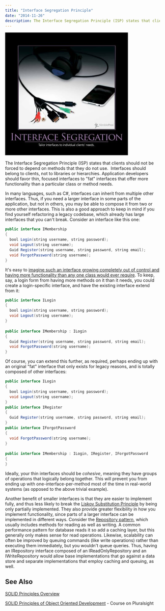 ```yaml
---
title: "Interface Segregation Principle"
date: "2014-11-26"
description: The Interface Segregation Principle (ISP) states that clients should not be forced to depend on methods that they do not use.
---
```


![InterfaceSegregation](images/interface-segregation-400x400.jpg)

The Interface Segregation Principle (ISP) states that clients should not be forced to depend on methods that they do not use.  Interfaces should belong to clients, not to libraries or hierarchies. Application developers should favor thin, focused interfaces to "fat" interfaces that offer more functionality than a particular class or method needs.

In many languages, such as C#, interfaces can inherit from multiple other interfaces. Thus, if you need a larger interface in some parts of the application, but not in others, you may be able to compose it from two or more other interfaces. This is also a good approach to keep in mind if you find yourself refactoring a legacy codebase, which already has large interfaces that you can't break. Consider an interface like this one:

```java lineNumbers=true
public interface IMembership
{
  bool Login(string username, string password);
  void Logout(string username);
  Guid Register(string username, string password, string email);
  void ForgotPassword(string username);
}
```

It's easy to [imagine such an interface growing completely out of control and having more functionality than any one class would ever require](https://msdn.microsoft.com/en-us/library/system.web.security.membershipprovider(v=vs.110).aspx). To keep, say, a login form from having more methods on it than it needs, you could create a login-specific interface, and have the existing interface extend from it:

```java lineNumbers=true
public interface ILogin
{
  bool Login(string username, string password);
  void Logout(string username);
}

public interface IMembership : ILogin
{
  Guid Register(string username, string password, string email);
  void ForgotPassword(string username);
}
```

Of course, you can extend this further, as required, perhaps ending up with an original "fat" interface that only exists for legacy reasons, and is totally composed of other interfaces:

```java lineNumbers=true
public interface ILogin
{
  bool Login(string username, string password);
  void Logout(string username);
}
public interface IRegister
{
  Guid Register(string username, string password, string email);
}
public interface IForgotPassword
{
  void ForgotPassword(string username);
}

public interface IMembership : ILogin, IRegister, IForgotPassword
{
}
```

Ideally, your thin interfaces should be _cohesive_, meaning they have groups of operations that logically belong together. This will prevent you from ending up with one-interface-per-method most of the time in real-world systems (as opposed to the above trivial example).

Another benefit of smaller interfaces is that they are easier to implement fully, and thus less likely to break the [Liskov Substitution Principle](/liskov-substitution-principle/) by being only partially implemented. They also provide greater flexibility in how you implement functionality, since parts of a larger interface can be implemented in different ways. Consider the [Repository pattern](/repository-pattern/), which usually includes methods for reading as well as writing. A common performance pattern for database reads it so add a caching layer, but this generally only makes sense for read operations. Likewise, scalability can often be improved by queuing commands (like write operations) rather than executing them immediately, but you wouldn't queue queries. Thus, having an IRepository interface composed of an IReadOnlyRepository and an IWriteRepository would allow base implementations that go against a data store and separate implementations that employ caching and queuing, as well.

## See Also

[SOLID Principles Overview](/solid/)

[SOLID Principles of Object Oriented Development](http://bit.ly/solid-smith) - Course on Pluralsight
